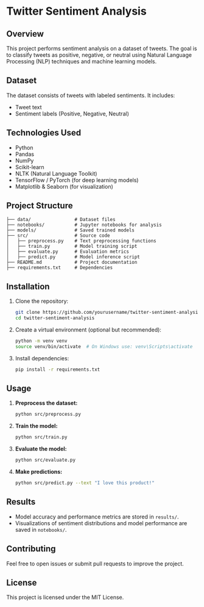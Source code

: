 # Twitter Sentiment Analysis

## Overview
This project performs sentiment analysis on a dataset of tweets. The goal is to classify tweets as positive, negative, or neutral using Natural Language Processing (NLP) techniques and machine learning models.

## Dataset
The dataset consists of tweets with labeled sentiments. It includes:
- Tweet text
- Sentiment labels (Positive, Negative, Neutral)

## Technologies Used
- Python
- Pandas
- NumPy
- Scikit-learn
- NLTK (Natural Language Toolkit)
- TensorFlow / PyTorch (for deep learning models)
- Matplotlib & Seaborn (for visualization)

## Project Structure
```
├── data/                # Dataset files
├── notebooks/           # Jupyter notebooks for analysis
├── models/              # Saved trained models
├── src/                 # Source code
│   ├── preprocess.py    # Text preprocessing functions
│   ├── train.py         # Model training script
│   ├── evaluate.py      # Evaluation metrics
│   ├── predict.py       # Model inference script
├── README.md            # Project documentation
├── requirements.txt     # Dependencies
```

## Installation
1. Clone the repository:
   ```bash
   git clone https://github.com/yourusername/twitter-sentiment-analysis.git
   cd twitter-sentiment-analysis
   ```
2. Create a virtual environment (optional but recommended):
   ```bash
   python -m venv venv
   source venv/bin/activate  # On Windows use: venv\Scripts\activate
   ```
3. Install dependencies:
   ```bash
   pip install -r requirements.txt
   ```

## Usage
1. **Preprocess the dataset:**
   ```bash
   python src/preprocess.py
   ```
2. **Train the model:**
   ```bash
   python src/train.py
   ```
3. **Evaluate the model:**
   ```bash
   python src/evaluate.py
   ```
4. **Make predictions:**
   ```bash
   python src/predict.py --text "I love this product!"
   ```

## Results
- Model accuracy and performance metrics are stored in `results/`.
- Visualizations of sentiment distributions and model performance are saved in `notebooks/`.

## Contributing
Feel free to open issues or submit pull requests to improve the project.

## License
This project is licensed under the MIT License.

